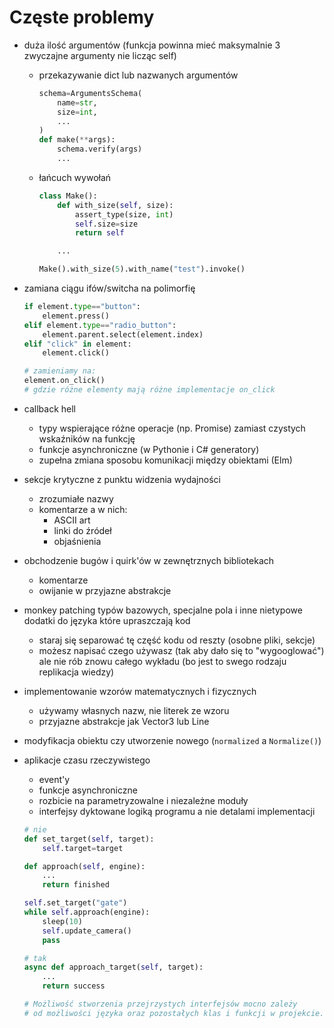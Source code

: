 # Częste problemy 
- duża ilość argumentów (funkcja powinna mieć maksymalnie 3 zwyczajne argumenty nie licząc self) 
  - przekazywanie dict lub nazwanych argumentów 
    ```python
    schema=ArgumentsSchema(
        name=str,
        size=int,
        ...
    )
    def make(**args):
        schema.verify(args)
        ...
    ```
  - łańcuch wywołań
    ```python
    class Make():
        def with_size(self, size):
            assert_type(size, int)
            self.size=size
            return self

        ...

    Make().with_size(5).with_name("test").invoke()
    ``` 
- zamiana ciągu ifów/switcha na polimorfię
    ```python
    if element.type=="button":
        element.press()
    elif element.type=="radio_button":
        element.parent.select(element.index)
    elif "click" in element:
        element.click()

    # zamieniamy na:
    element.on_click()
    # gdzie różne elementy mają różne implementacje on_click
    ```

- callback hell
    - typy wspierające różne operacje (np. Promise) zamiast czystych wskaźników na funkcję
    - funkcje asynchroniczne (w Pythonie i C# generatory)
    - zupełna zmiana sposobu komunikacji między obiektami (Elm)
- sekcje krytyczne z punktu widzenia wydajności
    - zrozumiałe nazwy
    - komentarze a w nich:
        - ASCII art
        - linki do źródeł
        - objaśnienia
- obchodzenie bugów i quirk'ów w zewnętrznych bibliotekach 
    - komentarze
    - owijanie w przyjazne abstrakcje
- monkey patching typów bazowych, specjalne pola i inne nietypowe dodatki do języka które upraszczają kod 
  - staraj się separować tę część kodu od reszty (osobne pliki, sekcje)
  - możesz napisać czego używasz (tak aby dało się to "wygooglować") ale nie rób znowu całego wykładu (bo jest to swego rodzaju replikacja wiedzy)
- implementowanie wzorów matematycznych i fizycznych 
    - używamy własnych nazw, nie literek ze wzoru
    - przyjazne abstrakcje jak Vector3 lub Line
- modyfikacja obiektu czy utworzenie nowego (`normalized` a `Normalize()`)
- aplikacje czasu rzeczywistego 
    - event'y
    - funkcje asynchroniczne
    - rozbicie na parametryzowalne i niezależne moduły
    - interfejsy dyktowane logiką programu a nie detalami implementacji
    ```python
    # nie
    def set_target(self, target):
        self.target=target

    def approach(self, engine):
        ...
        return finished

    self.set_target("gate")
    while self.approach(engine):
        sleep(10)
        self.update_camera()
        pass
    
    # tak
    async def approach_target(self, target):
        ...
        return success

    # Możliwość stworzenia przejrzystych interfejsów mocno zależy
    # od możliwości języka oraz pozostałych klas i funkcji w projekcie.
    ```